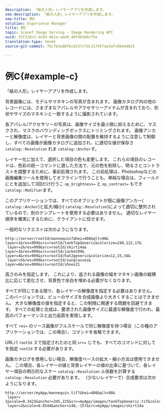 ```yaml
---
description: 「紙の人形」レイヤーアプリを作成します。
seo-description: 「紙の人形」レイヤーアプリを作成します。
seo-title: 例C
solution: Experience Manager
title: 例C
topic: Scene7 Image Serving - Image Rendering API
uuid: 25f228c2-dc03-461a-aee8-40fdb3d4cf5e
translation-type: tm+mt
source-git-commit: 7bc7b3a86fbcdc57cfdc31745fae3afc06e44b15

---
```



# 例C{#example-c}

「紙の人形」レイヤーアプリを作成します。

背景画像には、モデルやマネキンの写真が含まれます。 画像カタログ内の他のレコードには、さまざまなアパレルやアクセサリーアイテムが含まれており、形状やサイズのマネキンと一致するように撮影されています。

各アパレル/アクセサリーの写真は、画像サイズを最小限に抑えるために、マスクされ、マスクのバウンディングボックスにトリミングされます。 画像アンカーと解像度は、レイヤーと背景画像の間の配置を維持するように注意して制御し、すべての画像が画像カタログに追加され、に適切な値が保存さ `catalog::Resolution` れま `catalog::Anchor`す。

レイヤー化に加えて、選択した項目の色も変更します。 これらの項目のレコードは、色彩の統一コマンドに適した方法で、元の色を削除し、明るさとコントラストを調整するために、事前処理されます。 この前処理は、Photoshopなどの画像編集ツールを使用してオフラインで行うことも、単純な場合は、フィールドにとを追加して3回だけ行うこ `op_brightness=` と `op_contrast=` もでき `catalog::Modifier`ます。

このアプリケーションでは、すべてのオブジェクトが既に画像アンカー( `catalog::Anchor`)と拡大/縮小( `catalog::Resolution`)によって適切に整列されているので、別のテンプレートを使用する必要はありません。 適切なレイヤー順序を確実にするために、クライアントに任せます。

一般的なリクエストは次のようになります。

```
http://server/rootId/mannequin?&hei=400&qlt=90&
layer=1&res=999&src=rootId/tankTopGeneric&colorize=240,122,17&
 layer=2&res=999&src=rootId/skirt14a&
layer=3&res=999&src=rootId/jacket09&
layer=4&res=999&src=rootId/hat2generic&colorize=12,15,34&
 layer=5&res=999&src=rootId/sunglasses&
layer=6&res=999&src=rootId/shoes21
```

高さのみを指定します。 これにより、返される画像の幅をマネキン画像の縦横比に応じて変化させ、背景色で余白を埋める必要がなくなります。

すべてが同じである限り、各レイヤーの解像度を指定する必要はありません。 このバージョンでは、ビューのサイズを合成画像より大きくすることはできません。 大きな解像度の値を指定すると、この制限に関連する問題を回避できます。 すべての処理と合成は、要求された画像サイズに最適な解像度で行われ、最高のパフォーマンスと出力品質を実現します。

すべて `res=` のソース画像がフルスケールで同じ解像度を持つ場合（この種のアプリケーションでは、この場合）、コマンドを省略できます。

URLパ `rootId` スで指定されたのと同 `src=` じでも、すべてのコマンドに対してを指定 `rootId` する必要があります。

画像カタログを使用しない場合、解像度ベースの拡大・縮小方法は使用できません。 この場合、各レイヤーの値と背景レイヤーの値の比率に基づいて、各レイヤー項目の明示的なスケー `catalog::Resolution` ル係数を計算する `catalog::Resolution` 必要があります。 （少ないレイヤーで）合成要求は次のようになります。

```
http://server/myApp/mannequin.tif?&hei=400&qlt=90&
 layer= 1&scale=0.3423&anchor=345,225&src=myApp/images/tankTopGeneric.tif&colorize=240,122,17&
 layer=2&scale=0.8544&anchor=140,-157&src=myApp/images/skirt14a
```

